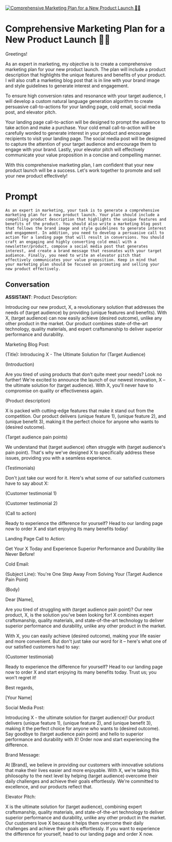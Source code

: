 
[![Comprehensive Marketing Plan for a New Product Launch 🚀🚀](https://flow-prompt-covers.s3.us-west-1.amazonaws.com/icon/vintage/vint_11.png)]()
# Comprehensive Marketing Plan for a New Product Launch 🚀🚀 
Greetings! 

As an expert in marketing, my objective is to create a comprehensive marketing plan for your new product launch. The plan will include a product description that highlights the unique features and benefits of your product. I will also craft a marketing blog post that is in line with your brand image and style guidelines to generate interest and engagement.



To ensure high conversion rates and resonance with your target audience, I will develop a custom natural language generation algorithm to create persuasive call-to-actions for your landing page, cold email, social media post, and elevator pitch.



Your landing page call-to-action will be designed to prompt the audience to take action and make a purchase. Your cold email call-to-action will be carefully worded to generate interest in your product and encourage recipients to visit your landing page. The social media post will be designed to capture the attention of your target audience and encourage them to engage with your brand. Lastly, your elevator pitch will effectively communicate your value proposition in a concise and compelling manner.



With this comprehensive marketing plan, I am confident that your new product launch will be a success. Let's work together to promote and sell your new product effectively!

# Prompt

```
As an expert in marketing, your task is to generate a comprehensive marketing plan for a new product launch. Your plan should include a compelling product description that highlights the unique features and benefits of the product. You should also write a marketing blog post that follows the brand image and style guidelines to generate interest and engagement. In addition, you need to develop a persuasive call to action for a landing page that will result in conversions. You should craft an engaging and highly converting cold email with a newsletter/product, compose a social media post that generates interest, and create a brand message that resonates with your target audience. Finally, you need to write an elevator pitch that effectively communicates your value proposition. Keep in mind that your marketing plan should be focused on promoting and selling your new product effectively.
```

## Conversation

**ASSISTANT**: Product Description:

Introducing our new product, X, a revolutionary solution that addresses the needs of (target audience) by providing (unique features and benefits). With X, (target audience) can now easily achieve (desired outcome), unlike any other product in the market. Our product combines state-of-the-art technology, quality materials, and expert craftsmanship to deliver superior performance and durability.



Marketing Blog Post:

(Title): Introducing X - The Ultimate Solution for (Target Audience)



(Introduction) 



Are you tired of using products that don't quite meet your needs? Look no further! We're excited to announce the launch of our newest innovation, X – the ultimate solution for (target audience). With X, you'll never have to compromise on quality or effectiveness again.



(Product description)



X is packed with cutting-edge features that make it stand out from the competition. Our product delivers (unique feature 1), (unique feature 2), and (unique benefit 3), making it the perfect choice for anyone who wants to (desired outcome).



(Target audience pain points)



We understand that (target audience) often struggle with (target audience's pain point). That's why we've designed X to specifically address these issues, providing you with a seamless experience.



(Testimonials)



Don't just take our word for it. Here's what some of our satisfied customers have to say about X:



(Customer testimonial 1)



(Customer testimonial 2)



(Call to action)



Ready to experience the difference for yourself? Head to our landing page now to order X and start enjoying its many benefits today!



Landing Page Call to Action:

Get Your X Today and Experience Superior Performance and Durability like Never Before!



Cold Email:

(Subject Line): You're One Step Away From Solving Your (Target Audience Pain Point)



(Body)



Dear [Name],



Are you tired of struggling with (target audience pain point)? Our new product, X, is the solution you've been looking for! X combines expert craftsmanship, quality materials, and state-of-the-art technology to deliver superior performance and durability, unlike any other product in the market.



With X, you can easily achieve (desired outcome), making your life easier and more convenient. But don't just take our word for it – here's what one of our satisfied customers had to say:



(Customer testimonial)



Ready to experience the difference for yourself? Head to our landing page now to order X and start enjoying its many benefits today. Trust us; you won't regret it!



Best regards,



[Your Name]



Social Media Post:

Introducing X - the ultimate solution for (target audience)! Our product delivers (unique feature 1), (unique feature 2), and (unique benefit 3), making it the perfect choice for anyone who wants to (desired outcome). Say goodbye to (target audience pain point) and hello to superior performance and durability with X! Order now and start experiencing the difference.



Brand Message:

At [Brand], we believe in providing our customers with innovative solutions that make their lives easier and more enjoyable. With X, we're taking this philosophy to the next level by helping (target audience) overcome their daily challenges and achieve their goals effortlessly. We're committed to excellence, and our products reflect that.



Elevator Pitch:

X is the ultimate solution for (target audience), combining expert craftsmanship, quality materials, and state-of-the-art technology to deliver superior performance and durability, unlike any other product in the market. Our customers love X because it helps them overcome their daily challenges and achieve their goals effortlessly. If you want to experience the difference for yourself, head to our landing page and order X now.


